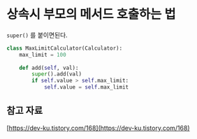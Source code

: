 # 상속시 부모의 메서드 호출하는 법

`super()` 를 붙이면된다.

```python
class MaxLimitCalculator(Calculator):
    max_limit = 100
    
    def add(self, val):
        super().add(val)
        if self.value > self.max_limit:
            self.value = self.max_limit
```

## 참고 자료

[https://dev-ku.tistory.com/168](https://dev-ku.tistory.com/168)